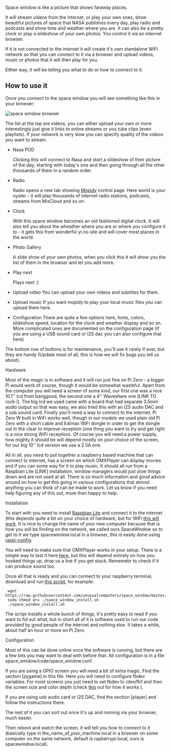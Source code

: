 Space window is like a picture that shows faraway places.

It will stream videos from the internet, or play your own ones, show beautiful pictures of space that NASA publishes every day, play radio and podcasts and show time and weather where you are. It can also be a pretty clock or play a slideshow of your own photos. You control it via an internet browser.

If it is not connected to the internet it will create it's own standalone WiFi network so that you can connect to it via a browser and upload videos, music or photos that it will then play for you. 

Either way, it will be telling you what to do or how to connect to it.

 
## How to use it

Once you connect to the space window you will see something like this in your browser: 

![space window browser](pic/sw_browser_home_s.png])

The list at the top are videos, you can either upload your own or more interestingly just give it links to online streams or you tube clips (even playlists). If your network is very slow you can specify quality of the videos you want to stream.

 * Nasa POD   
   
   Clicking this will connect to Nasa and start a slideshow of their picture of the day, starting with today's one and then going through all the other thousands of them in a random order. 

* Radio
  
   Radio opens a new tab showing [Mopidy](https://www.mopidy.com/) control page. Here world is your oyster - it will play thousands of internet radio stations, podcasts, streams from MixCloud and so on.

* Clock

  With this space window becomes an old fashioned digital clock. It will also tell you about the wheather where you are or where you configure it to - it gets this from wonderful yr.no site and will cover most places in the world.

* Photo Gallery

    A slide show of your own photos, when you click this it will show you the list of them in the browser and let you add more.  

* Play next

    Plays next :)

* Upload video
    You can upload your own videos and subtitles for them.

* Upload music
    If you want mopidy to play your local music files you can upload them here.

* Configuration
    There are quite a few options here, fonts, colors, slideshow speed, location for the clock and weather display and so on. More complicated ones are documented on the configuration page (if you are using a USB sound card or I2S dac you can also configure that here)

The bottom row of buttons is for maintenance, you'll use it rarely if ever, but they are handy (Update most of all, this is how we will fix bugs you tell us about).




Hardware


Most of the magic is in software and it will run just fine on Pi Zero - a bigger Pi would work of course, though it would be somewhat wasteful. Apart from the computer you will need a screen of some kind, our first one was a nice 10.1'' lcd from banggood, the second one a 4'' Waveshare one [LINK TO rock-i]. The big lcd we used came with a board that had separate 3.5mm audio output so that was easy, we also tried this with an I2S audio DAC and a usb sound card. Finally you'll need a way to connect to the internet. Pi Zero W built in WiFi works well, though in our models we used plain old Pi Zero with a short cable and Edimax WiFi dongle in order to get the dongle out in the clear to improve reception (one thing you want to try and get right is a nice strong WiFi reception). Of course you will need a power supply, how mighty it should be will depend mostly on your choice of the screen, for our big 10'' lcd version we use a 2.5A one.

All in all, you need to put together a raspberry based machine that can connect to internet, has a screen on which OMXPlayer can display movies and if you can some way for it to play music. It should all run from a Raspbian Lite [LINK] installation, window managers would just slow things down and are not used at all. There is so much information and good advice around on how to get this going in various configurations that almost anything you can think of can be made to work. Let us know if you need help figuring any of this out, more than happy to help.


Installation

To start with you need to install [Raspbian Lite](https://www.raspberrypi.org/downloads/raspbian/) and connect it to the internet (this depends quite a bit on your choice of hardware, but for WiFi [this will work](https://www.raspberrypi.org/documentation/configuration/wireless/wireless-cli.md). It is nice to change the name of your new computer because that is how you will be finding on the network, we called ours SpaceWindow so to get to it we type spacewindow.local in a browser, this is easily done using [raspi-config](https://www.raspberrypi.org/documentation/configuration/raspi-config.md).

You will need to make sure that OMXPlayer works in your setup. There is a simple way to test it here [here](https://www.raspberrypi.org/documentation/raspbian/applications/omxplayer.md), but this will depend entirely on how you hooked things up, drop us a line if you get stuck. Rememebr to check if it can produce sound too.

Once all that is ready and you can connect to your raspberry terminal, download and run [this script](https://raw.githubusercontent.com/unusualcomputers/space_window/master/code/space_window_install.sh), for example:

```
 wget https://raw.githubusercontent.com/unusualcomputers/space_window/master/code/space_window_install.sh
 sudo chmod a+x ./space_window_install.sh
 ./space_window_install.sh
```

The script installs a whole bunch of things, it's pretty easy to read if you want to fid out what, but in short all of it is software used to run our code provided by good people of the internet and nothing else. It takes a while, about half an hour or more on Pi Zero.


Configuration

Most of this can be done online once the software is running, but there are a few bits you may want to deal with before that. 
All configuration is in a file space_window/code/space_window.conf.

If you are using a GPIO screen you will need a bit of extra magic. Find the section [pygame] in this file. Here you will need to configure fbdev variables. For most screens you just need to set fbdev to /dev/fb1 and then the screen size and color depth (check [this](https://github.com/notro/fbtft/wiki/Pygame) out for how it works ). 
 
If you are using usb audio card or I2S DAC, find the section [player] and follow the instructions there.

The rest of it you can sort out once it's up and running via your browser, much easier.

Then reboot and watch the screen, it will tell you how to connect to it (basically type in the_name_of_your_machine.local in a browser on some computer on the same network, default is rapberrypi.local, ours is spacewindow.local).  
 

